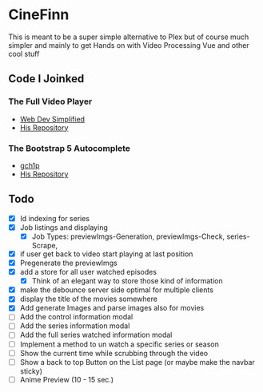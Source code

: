 # CineFinn

This is meant to be a super simple alternative to Plex but of course much simpler and mainly to get Hands on with Video Processing Vue and other cool stuff

## Code I Joinked

### The Full Video Player

- [Web Dev Simplified](https://www.youtube.com/watch?v=ZeNyjnneq_w)
- [His Repository](https://github.com/WebDevSimplified/youtube-video-player-clone)

### The Bootstrap 5 Autocomplete

- [gch1p](https://github.com/gch1p)
- [His Repository](https://github.com/gch1p/bootstrap-5-autocomplete)

## Todo

- [x] Id indexing for series
- [x] Job listings and displaying
  - [x] Job Types: previewImgs-Generation, previewImgs-Check, series-Scrape,
- [x] if user get back to video start playing at last position
- [x] Pregenerate the previewImgs
- [x] add a store for all user watched episodes
  - [x] Think of an elegant way to store those kind of information
- [x] make the debounce server side optimal for multiple clients
- [x] display the title of the movies somewhere
- [x] Add generate Images and parse images also for movies
- [ ] Add the control information modal
- [ ] Add the series information modal
- [ ] Add the full series watched information modal
- [ ] Implement a method to un watch a specific series or season
- [ ] Show the current time while scrubbing through the video
- [ ] Show a back to top Button on the List page (or maybe make the navbar sticky)
- [ ] Anime Preview (10 - 15 sec.)
